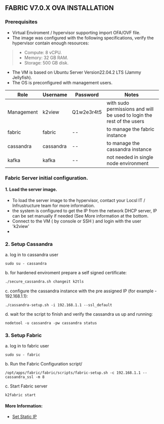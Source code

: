 
## FABRIC V7.0.X OVA INSTALLATION

### Prerequisites

* Virtual Enviroment / hypervisor supporting import OFA/OVF file.
* The image was configured with the following specifications, verify the hypervisor contain enough resources:
> * Compute: 8 vCPU.
> * Memory: 32 GB RAM.
> * Storage: 500 GB disk.
* The VM is based on Ubuntu Server Version22.04.2 LTS (Jammy Jellyfish).
* The OS is preconfigured with management users.

    
| Role           | Username    | Password      | Notes 
| ----------     | ---------- | ---------- | ---------- | 
|  Management      | k2view    | Q1w2e3r4t5   | with sudo permissions and will be used to login the rest of the users |
|  fabric         | fabric     |--   | to manage the fabric instance |
|  cassandra      | cassandra  | --| to manage the cassandra instance |
|  kafka          | kafka      | --| not needed in single node environment |

    

### Fabric Server initial configuration.

#### 1. Load the server image.
* To load the server image to the hypervisor, contact your Locsl IT / Infrustructure team for more information.
* the system is configured to get the IP from the network DHCP server, IP can be set manually if needed (See More information at the bottom. 
* Connect to the VM ( by console or SSH ) and login with the user 'k2view'
* 

### 2. Setup Cassandra

a. log in to cassandra user
```
sudo su - cassandra
```

b. for hardened enviroment prepare a self signed certificate:
```bash
./secure_cassandra.sh changeit k2tls
```

c. configure the cassandra instance with the pre assigned IP (for example - 192.168.1.1): 
```
./cassandra-setup.sh -i 192.168.1.1 --ssl_default
``` 
      

	
	
d. wait for the script to finish and verify the cassandra us up and running:
```
nodetool -u cassandra -pw cassandra status
```
### 3. Setup Fabric
a. log in to fabric user
``` 
sudo su - fabric
```
b. Run the Fabric Configuration script/
```
/opt/apps/fabric/fabric/scripts/fabric-setup.sh -c 192.168.1.1 --cassandra_ssl -m 8
```
c. Start Fabric server
```
k2fabric start
```








#### More Information:
<ul>      
<li>
<a href="/articles/98_maintenance_and_operational/Installations/OVA/Set_Static_IP.md">Set Static IP</a></li>
